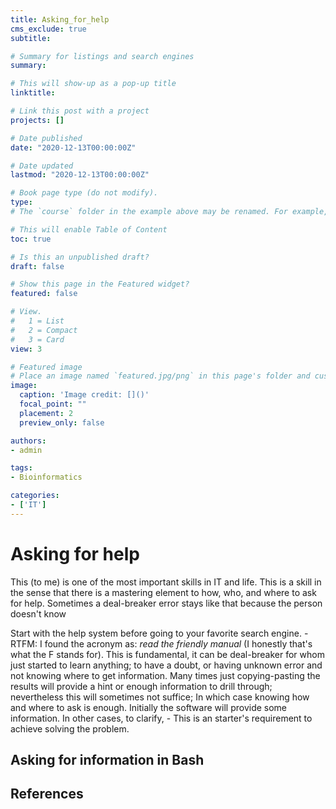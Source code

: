 ```yaml
---
title: Asking_for_help
cms_exclude: true
subtitle:

# Summary for listings and search engines
summary:

# This will show-up as a pop-up title
linktitle: 

# Link this post with a project
projects: []

# Date published
date: "2020-12-13T00:00:00Z"

# Date updated
lastmod: "2020-12-13T00:00:00Z"

# Book page type (do not modify).
type: 
# The `course` folder in the example above may be renamed. For example, we can rename it to `book` for writing a book, `docs` for software/project documentation, `notes` for creating a notebook, or `tutorials` for creating multi-page “how to” guides.

# This will enable Table of Content
toc: true

# Is this an unpublished draft?
draft: false 

# Show this page in the Featured widget?
featured: false

# View.
#   1 = List
#   2 = Compact
#   3 = Card
view: 3

# Featured image
# Place an image named `featured.jpg/png` in this page's folder and customize its options here.
image:
  caption: 'Image credit: []()'
  focal_point: ""
  placement: 2
  preview_only: false

authors:
- admin

tags:
- Bioinformatics

categories:
- ['IT']
---
```

# Asking for help
This (to me) is one of the most important skills in IT and life. This is a skill in the sense that there is a mastering element to how, who, and where to ask for help. Sometimes a deal-breaker error stays like that because the person doesn't know 

Start with the help system before going to your favorite search engine.
	- RTFM: I found the acronym as: _read the friendly manual_ (I honestly that's what the F stands for). This is fundamental, it can be deal-breaker for whom just started to learn anything; to have a doubt, or having unknown error and not knowing where to get information. Many times just copying-pasting the results will provide a hint or enough information to drill through; nevertheless this will sometimes not suffice; In which case knowing how and where to ask is enough. Initially the software will provide some information. In other cases, to clarify,
		- This is an starter's requirement to achieve solving the problem.


## Asking for information in Bash


## References